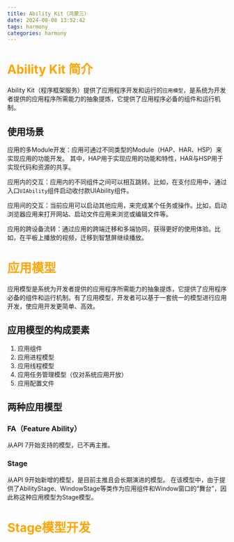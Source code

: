 ```yaml
---
title: Ability Kit（鸿蒙三）
date: 2024-08-08 13:52:42
tags: harmony
categories: harmony
---
```

<script type="text/javascript" src="/custom.js"></script>

# <font color=orange>Ability Kit 简介</font>
Ability Kit（程序框架服务）提供了应用程序开发和运行的`应用模型`，是系统为开发者提供的应用程序所需能力的抽象提炼，它提供了应用程序必备的组件和运行机制。

## 使用场景
应用的多Module开发：应用可通过不同类型的Module（HAP、HAR、HSP）来实现应用的功能开发。
其中，HAP用于实现应用的功能和特性，HAR与HSP用于实现代码和资源的共享。

应用内的交互：应用内的不同组件之间可以相互跳转。比如，在支付应用中，通过入口`UIAbility`组件启动收付款UIAbility组件。

应用间的交互：当前应用可以启动其他应用，来完成某个任务或操作。比如，启动浏览器应用来打开网站、启动文件应用来浏览或编辑文件等。

应用的跨设备流转：通过应用的跨端迁移和多端协同，获得更好的使用体验。比如，在平板上播放的视频，迁移到智慧屏继续播放。


# <font color=orange>应用模型</font>
应用模型是系统为开发者提供的应用程序所需能力的抽象提炼，它提供了应用程序必备的组件和运行机制。有了应用模型，开发者可以基于一套统一的模型进行应用开发，使应用开发更简单、高效。

## 应用模型的构成要素
1. 应用组件
2. 应用进程模型
3. 应用线程模型
4. 应用任务管理模型（仅对系统应用开放）
5. 应用配置文件

## 两种应用模型
### FA（Feature Ability）
从API 7开始支持的模型，已不再主推。
### Stage
从API 9开始新增的模型，是目前主推且会长期演进的模型。
在该模型中，由于提供了AbilityStage、WindowStage等类作为应用组件和Window窗口的“舞台”，因此称这种应用模型为Stage模型。

# <font color=orange>Stage模型开发</font>
